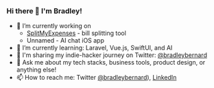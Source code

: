 ### Hi there 👋 I'm Bradley!

- 🔭 I’m currently working on
  -  [SplitMyExpenses](https://splitmyexpenses.com) - bill splitting tool
  -  Unnamed - AI chat iOS app 
- 🌱 I’m currently learning: Laravel, Vue.js, SwiftUI, and AI
- 🎤 I'm sharing my indie-hacker journey on Twitter: [@bradleybernard](https://twitter.com/bradleybernard)
- 💬 Ask me about my tech stacks, business tools, product design, or anything else!
- 📫 How to reach me: Twitter [@bradleybernard](https://twitter.com/bradleybernard)), [LinkedIn](https://linkedin.com/in/bradleybernard) 
